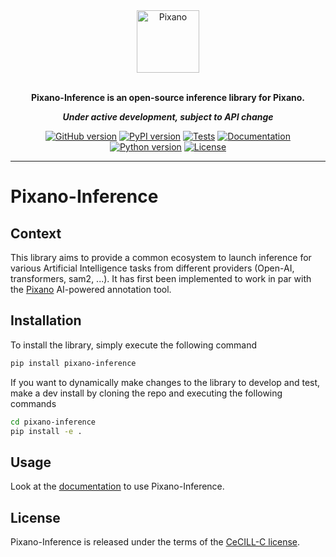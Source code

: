 <!---
# =================================
# Copyright: CEA-LIST/DIASI/SIALV
# Author : pixano@cea.fr
# License: CECILL-C
# =================================
--->

<div align="center">

<img src="https://raw.githubusercontent.com/pixano/pixano/main/docs/assets/pixano_wide.png" alt="Pixano" height="100"/>

<br/>
<br/>

**Pixano-Inference is an open-source inference library for Pixano.**

**_Under active development, subject to API change_**

[![GitHub version](https://img.shields.io/github/v/release/pixano/pixano-inference?label=release&logo=github)](https://github.com/pixano/pixano-inference/releases)
[![PyPI version](https://img.shields.io/pypi/v/pixano-inference?color=blue&label=release&logo=pypi&logoColor=white)](https://pypi.org/project/pixano-inference/)
[![Tests](https://img.shields.io/github/actions/workflow/status/pixano/pixano-inference/test_back.yml?branch=develop)](https://github.com/pixano/pixano-inference/actions/workflows/test_back.yml)
[![Documentation](https://img.shields.io/website?url=https%3A%2F%2Fpixano.github.io%2F&up_message=online&down_message=offline&label=docs)](https://pixano.github.io)
[![Python version](https://img.shields.io/pypi/pyversions/pixano-inference?color=important&logo=python&logoColor=white)](https://www.python.org/downloads/)
[![License](https://img.shields.io/badge/license-CeCILL--C-blue.svg)](LICENSE)

</div>

<hr />

# Pixano-Inference

## Context

This library aims to provide a common ecosystem to launch inference for various Artificial Intelligence tasks from different providers (Open-AI, transformers, sam2, ...). It has first been implemented to work in par with the [Pixano](https://pixano.github.io/pixano/latest/) AI-powered annotation tool.

## Installation

To install the library, simply execute the following command

```bash
pip install pixano-inference
```

If you want to dynamically make changes to the library to develop and test, make a dev install by cloning the repo and executing the following commands

```bash
cd pixano-inference
pip install -e .
```

## Usage

Look at the [documentation](https://pixano.github.io/pixano-inference/latest/) to use Pixano-Inference.

## License

Pixano-Inference is released under the terms of the [CeCILL-C license](LICENSE).
